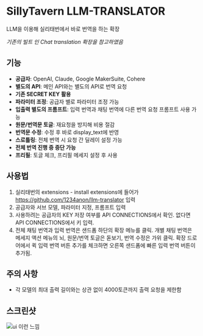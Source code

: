 # SillyTavern LLM-TRANSLATOR

LLM을 이용해 실리태번에서 바로 번역을 하는 확장

*기존의 빌트 인 Chat translation 확장을 참고하였음*

## 기능

- **공급자**: OpenAI, Claude, Google MakerSuite, Cohere
- **별도의 API**: 메인 API와는 별도의 API로 번역 요청
- **기존 SECRET KEY 활용**
- **파라미터 조정**: 공급자 별로 파라미터 조정 가능
- **입출력 별도의 프롬프트**: 입력 번역과 채팅 번역에 다른 번역 요청 프롬프트 사용 가능
- **원문/번역문 토글**: 재요청을 방지해 비용 절감
- **번역문 수정**: 수정 후 바로 display_text에 반영
- **스로틀링**: 전체 번역 시 요청 간 딜레이 설정 가능
- **전체 번역 진행 중 중단 가능**
- **프리필**: 토글 체크, 프리필 메세지 설정 후 사용

## 사용법

1. 실리태번의 extensions - install extensions에 들어가 https://github.com/1234anon/llm-translator 입력
2. 공급자와 서브 모델, 파라미터 지정, 프롬프트 입력
3. 사용하려는 공급자의 KEY 저장 여부를 API CONNECTIONS에서 확인. 없다면 API CONNECTIONS에서 키 입력.
4. 전체 채팅 번역과 입력 번역은 샌드폼 하단의 확장 메뉴를 클릭. 개별 채팅 번역은 메세지 액션 메뉴의 뇌, 원문/번역 토글은 돋보기, 번역 수정은 가위 클릭. 확장 드로어에서 퀵 입력 번역 버튼 추가를 체크하면 오른쪽 샌드폼에 빠른 입력 번역 버튼이 추가됨.

## 주의 사항

- 각 모델의 최대 출력 길이와는 상관 없이 4000토큰까지 출력 요청을 제한함

## 스크린샷

![ui 이런 느낌](https://files.catbox.moe/5qaqgj.png)
